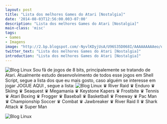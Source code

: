```yaml
---
layout: post
title: "Lista dos melhores Games do Atari [Nostalgia]"
date: '2014-08-03T12:56:00.003-07:00'
description: "Lista dos melhores Games do Atari [Nostalgia]"
main-class: 'misc'
tags:
- Games
- Imagens
image: "http://2.bp.blogspot.com/-NyvlKDyjUsA/U96S35D068I/AAAAAAAAAeo/qPmL_FM_aco/s72-c/06_enduro.gif"
twitter_text: "Lista dos melhores Games do Atari [Nostalgia]"
introduction: "Lista dos melhores Games do Atari [Nostalgia]"
---
```

![Blog Linux](http://2.bp.blogspot.com/-NyvlKDyjUsA/U96S35D068I/AAAAAAAAAeo/qPmL_FM_aco/s1600/06_enduro.gif "Blog Linux")
Sou fã de jogos de 8 bits, principalemente se tratando de Atari. Atualmente estudo desenvolvimento de todos esse jogos em Shell Script, segue a lista dos que eu mais gosto, caso alguém se interesse em jogar JOGUE AQUI , segue a lista:
![Blog Linux](http://2.bp.blogspot.com/-dZ7Vn3J4xzQ/U96S15PmUXI/AAAAAAAAAeg/Bm88o3WBrN8/s1600/atari.jpeg "Blog Linux")
♛ River Raid
♛ Enduro
♛ Skiing
♛ Seaquest
♛ Megamania
♛ Keystone Kapers
♛ Frostbite
♛ Tennis
♛ Atari Boxing
♛ Frogger
♛ Baseball
♛ Basketball
♛ Freeway
♛ Pac Man
♛ Championship Soccer
♛ Combat
♛ Jawbreaker
♛ River Raid II
♛ Shark Attack
♛ Super Man
  
![Blog Linux](http://2.bp.blogspot.com/-1Hh5h2NNkVA/U96S3wo7mLI/AAAAAAAAAes/SrRU8HULH10/s1600/enduro---atari-2600---r-70-no-museu-do-videogame-1365717062112_1024x768.jpg "Blog Linux")
